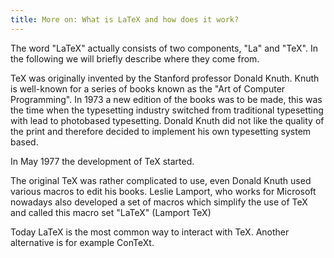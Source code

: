```yaml
---
title: More on: What is LaTeX and how does it work?
---
```


The word "LaTeX" actually consists of two components, "La" and "TeX". In the following we will briefly describe where they come from.

TeX was originally invented by the Stanford professor Donald Knuth. Knuth is well-known for a series of books known as the "Art of Computer Programming". In 1973 a new edition of the books was to be made, this was the time when the typesetting industry switched from traditional typesetting with lead to photobased typesetting. Donald Knuth did not like the quality of the print and therefore decided to implement his own typesetting system based.

In May 1977 the development of TeX started.

The original TeX was rather complicated to use, even Donald Knuth used various macros to edit his books. Leslie Lamport, who works for Microsoft nowadays also developed a set of macros which simplify the use of TeX and called this macro set "LaTeX" (Lamport TeX)

Today LaTeX is the most common way to interact with TeX. Another alternative is for example ConTeXt.
